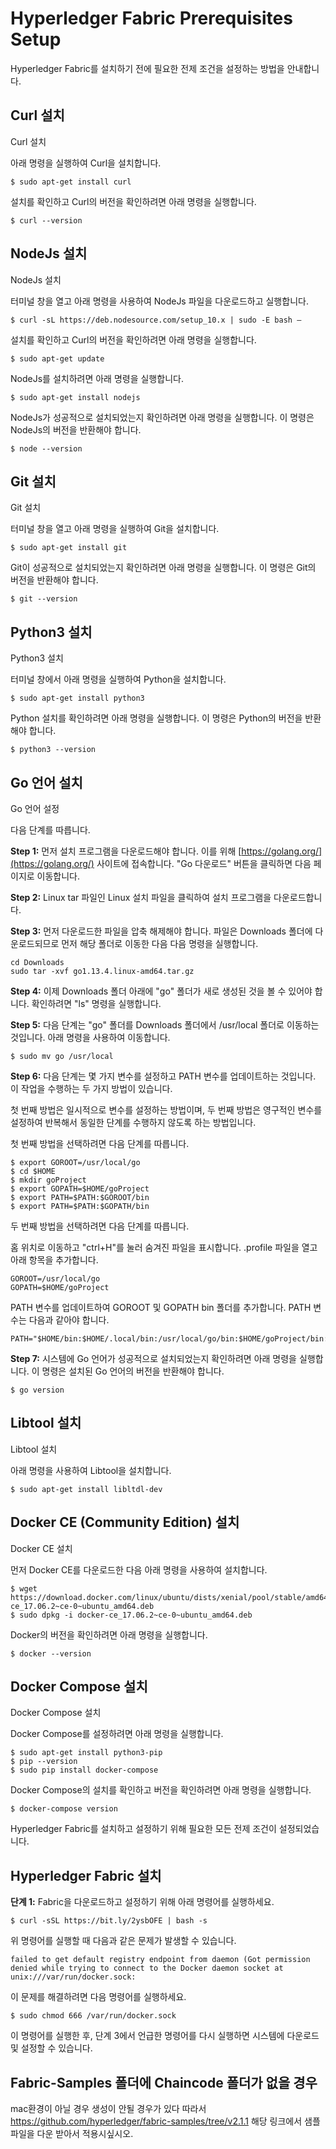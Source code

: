 # Hyperledger Fabric Prerequisites Setup

Hyperledger Fabric를 설치하기 전에 필요한 전제 조건을 설정하는 방법을 안내합니다.

## Curl 설치

Curl 설치

아래 명령을 실행하여 Curl을 설치합니다.

```
$ sudo apt-get install curl
```

설치를 확인하고 Curl의 버전을 확인하려면 아래 명령을 실행합니다.

```
$ curl --version
```

## NodeJs 설치

NodeJs 설치

터미널 창을 열고 아래 명령을 사용하여 NodeJs 파일을 다운로드하고 실행합니다.

```
$ curl -sL https://deb.nodesource.com/setup_10.x | sudo -E bash –
```

설치를 확인하고 Curl의 버전을 확인하려면 아래 명령을 실행합니다.

```
$ sudo apt-get update
```

NodeJs를 설치하려면 아래 명령을 실행합니다.

```
$ sudo apt-get install nodejs
```

NodeJs가 성공적으로 설치되었는지 확인하려면 아래 명령을 실행합니다. 이 명령은 NodeJs의 버전을 반환해야 합니다.

```
$ node --version
```

## Git 설치

Git 설치

터미널 창을 열고 아래 명령을 실행하여 Git을 설치합니다.

```
$ sudo apt-get install git
```

Git이 성공적으로 설치되었는지 확인하려면 아래 명령을 실행합니다. 이 명령은 Git의 버전을 반환해야 합니다.

```
$ git --version
```

## Python3 설치

Python3 설치

터미널 창에서 아래 명령을 실행하여 Python을 설치합니다.

```
$ sudo apt-get install python3
```

Python 설치를 확인하려면 아래 명령을 실행합니다. 이 명령은 Python의 버전을 반환해야 합니다.

```
$ python3 --version
```

## Go 언어 설치

Go 언어 설정

다음 단계를 따릅니다.

**Step 1:** 먼저 설치 프로그램을 다운로드해야 합니다. 이를 위해 [https://golang.org/](https://golang.org/) 사이트에 접속합니다. "Go 다운로드" 버튼을 클릭하면 다음 페이지로 이동합니다.

**Step 2:** Linux tar 파일인 Linux 설치 파일을 클릭하여 설치 프로그램을 다운로드합니다.

**Step 3:** 먼저 다운로드한 파일을 압축 해제해야 합니다. 파일은 Downloads 폴더에 다운로드되므로 먼저 해당 폴더로 이동한 다음 다음 명령을 실행합니다.

```
cd Downloads
sudo tar -xvf go1.13.4.linux-amd64.tar.gz
```

**Step 4:** 이제 Downloads 폴더 아래에 "go" 폴더가 새로 생성된 것을 볼 수 있어야 합니다. 확인하려면 "ls" 명령을 실행합니다.

**Step 5:** 다음 단계는 "go" 폴더를 Downloads 폴더에서 /usr/local 폴더로 이동하는 것입니다. 아래 명령을 사용하여 이동합니다.
```
$ sudo mv go /usr/local
```
**Step 6:** 다음 단계는 몇 가지 변수를 설정하고 PATH 변수를 업데이트하는 것입니다. 이 작업을 수행하는 두 가지 방법이 있습니다.

첫 번째 방법은 일시적으로 변수를 설정하는 방법이며, 두 번째 방법은 영구적인 변수를 설정하여 반복해서 동일한 단계를 수행하지 않도록 하는 방법입니다.

첫 번째 방법을 선택하려면 다음 단계를 따릅니다.

```
$ export GOROOT=/usr/local/go
$ cd $HOME
$ mkdir goProject
$ export GOPATH=$HOME/goProject
$ export PATH=$PATH:$GOROOT/bin
$ export PATH=$PATH:$GOPATH/bin
```

두 번째 방법을 선택하려면 다음 단계를 따릅니다.

홈 위치로 이동하고 "ctrl+H"를 눌러 숨겨진 파일을 표시합니다.
.profile 파일을 열고 아래 항목을 추가합니다.

```
GOROOT=/usr/local/go
GOPATH=$HOME/goProject
```

PATH 변수를 업데이트하여 GOROOT 및 GOPATH bin 폴더를 추가합니다. PATH 변수는 다음과 같아야 합니다.
```
PATH="$HOME/bin:$HOME/.local/bin:/usr/local/go/bin:$HOME/goProject/bin:$PATH"
```

**Step 7:** 시스템에 Go 언어가 성공적으로 설치되었는지 확인하려면 아래 명령을 실행합니다. 이 명령은 설치된 Go 언어의 버전을 반환해야 합니다.

```
$ go version
```

## Libtool 설치

Libtool 설치

아래 명령을 사용하여 Libtool을 설치합니다.

```
$ sudo apt-get install libltdl-dev
```

## Docker CE (Community Edition) 설치

Docker CE 설치

먼저 Docker CE를 다운로드한 다음 아래 명령을 사용하여 설치합니다.

```
$ wget https://download.docker.com/linux/ubuntu/dists/xenial/pool/stable/amd64/docker-ce_17.06.2~ce-0~ubuntu_amd64.deb
$ sudo dpkg -i docker-ce_17.06.2~ce-0~ubuntu_amd64.deb
```

Docker의 버전을 확인하려면 아래 명령을 실행합니다.

```
$ docker --version
```

## Docker Compose 설치

Docker Compose 설치

Docker Compose를 설정하려면 아래 명령을 실행합니다.

```
$ sudo apt-get install python3-pip
$ pip --version
$ sudo pip install docker-compose
```

Docker Compose의 설치를 확인하고 버전을 확인하려면 아래 명령을 실행합니다.

```
$ docker-compose version
```

Hyperledger Fabric를 설치하고 설정하기 위해 필요한 모든 전제 조건이 설정되었습니다.

## Hyperledger Fabric 설치

**단계 1:** Fabric을 다운로드하고 설정하기 위해 아래 명령어를 실행하세요.
```
$ curl -sSL https://bit.ly/2ysbOFE | bash -s
```

위 명령어를 실행할 때 다음과 같은 문제가 발생할 수 있습니다.

```
failed to get default registry endpoint from daemon (Got permission denied while trying to connect to the Docker daemon socket at unix:///var/run/docker.sock:
```

이 문제를 해결하려면 다음 명령어를 실행하세요.

```
$ sudo chmod 666 /var/run/docker.sock
```

이 명령어를 실행한 후, 단계 3에서 언급한 명령어를 다시 실행하면 시스템에 다운로드 및 설정할 수 있습니다.

## Fabric-Samples 폴더에 Chaincode 폴더가 없을 경우

mac환경이 아닐 경우 생성이 안될 경우가 있다 따라서 https://github.com/hyperledger/fabric-samples/tree/v2.1.1 해당 링크에서 샘플 파일을 다운 받아서 적용시싶시오.
